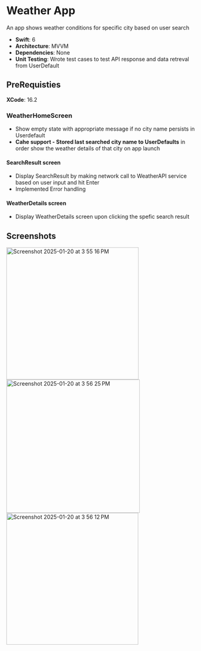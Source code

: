 # Weather App
An app shows weather conditions for specific city based on user search 

- **Swift**: 6
- **Architecture**: MVVM
- **Dependencies**: None
- **Unit Testing**: Wrote test cases to test API response and data retreval from UserDefault

## PreRequisties
**XCode**: 16.2

### WeatherHomeScreen

- Show empty state with appropriate message if no city name persists in Userdefault
-  **Cahe support - Stored last searched city name  to UserDefaults** in order show the weather details of that city on app launch

#### SearchResult screen

- Display SearchResult by making network call to WeatherAPI service based on user input and hit Enter
- Implemented Error handling

#### WeatherDetails screen

- Display WeatherDetails screen upon clicking the spefic search result  

## Screenshots
<img width="345" alt="Screenshot 2025-01-20 at 3 55 16 PM" src="https://github.com/user-attachments/assets/334c0494-fbfe-4f3f-8683-a548d6f52c0c" />
<img width="348" alt="Screenshot 2025-01-20 at 3 56 25 PM" src="https://github.com/user-attachments/assets/5185cb99-dcd0-4963-9b37-2e00418e758b" />
<img width="344" alt="Screenshot 2025-01-20 at 3 56 12 PM" src="https://github.com/user-attachments/assets/8666ea12-6a5a-4678-ae98-46933fc32f32" />

